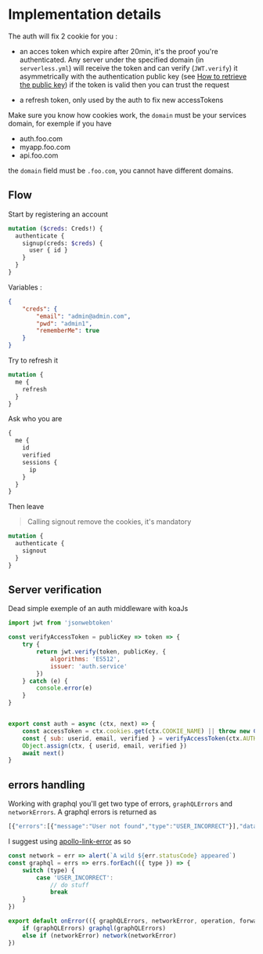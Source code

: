 # Implementation details

The auth will fix 2 cookie for you :
- an acces token which expire after 20min, it's the proof you're authenticated. Any server under the specified domain (in `serverless.yml`)
will receive the token and can verify (`JWT.verify`) it asymmetrically with the authentication public key (see [How to retrieve the public key](https://docs.auth.hydre.io/#/cert))
if the token is valid then you can trust the request

- a refresh token, only used by the auth to fix new accessTokens

Make sure you know how cookies work, the `domain` must be your services domain, for exemple if you have

- auth.foo.com
- myapp.foo.com
- api.foo.com

the `domain` field must be `.foo.com`, you cannot have different domains.

## Flow

Start by registering an account
```graphql
mutation ($creds: Creds!) {
  authenticate {
    signup(creds: $creds) {
      user { id }
    }
  }
}
```
Variables :
```json
{
	"creds": {
		"email": "admin@admin.com",
		"pwd": "admin1",
		"rememberMe": true
	}
}
```

Try to refresh it
```graphql
mutation {
  me {
    refresh
  }
}
```

Ask who you are
```graphql
{
  me {
    id
    verified
    sessions {
      ip
    }
  }
}
```

Then leave
> Calling signout remove the cookies, it's mandatory
```graphql
mutation {
  authenticate {
    signout
  }
}
```

## Server verification
Dead simple exemple of an auth middleware with koaJs
```js
import jwt from 'jsonwebtoken'

const verifyAccessToken = publicKey => token => {
	try {
		return jwt.verify(token, publicKey, {
			algorithms: 'ES512',
			issuer: 'auth.service'
		})
	} catch (e) {
		console.error(e)
	}
}


export const auth = async (ctx, next) => {
	const accessToken = ctx.cookies.get(ctx.COOKIE_NAME) || throw new CookiesMissingError()
	const { sub: userid, email, verified } = verifyAccessToken(ctx.AUTH_PUBKEY)(accessToken) || throw new InvalidAccessTokenError()
	Object.assign(ctx, { userid, email, verified })
	await next()
}
```

## errors handling

Working with graphql you'll get two type of errors, `graphQLErrors` and `networkErrors`.
A graphql errors is returned as
```js
[{"errors":[{"message":"User not found","type":"USER_INCORRECT"}],"data":null}]
```

I suggest using [apollo-link-error](https://www.npmjs.com/package/apollo-link-error) as so

```js
const network = err => alert(`A wild ${err.statusCode} appeared`)
const graphql = errs => errs.forEach(({ type }) => {
	switch (type) {
		case 'USER_INCORRECT':
			// do stuff
			break
	}
})

export default onError(({ graphQLErrors, networkError, operation, forward }) => {
	if (graphQLErrors) graphql(graphQLErrors)
	else if (networkError) network(networkError)
})
```

